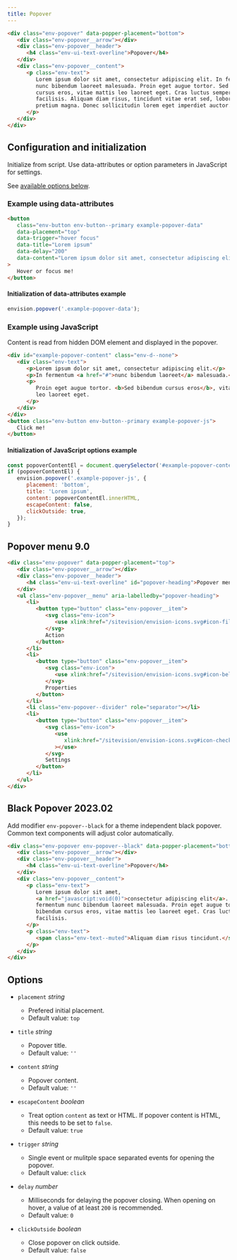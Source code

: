 ```yaml
---
title: Popover
---
```


```html
<div class="env-popover" data-popper-placement="bottom">
   <div class="env-popover__arrow"></div>
   <div class="env-popover__header">
      <h4 class="env-ui-text-overline">Popover</h4>
   </div>
   <div class="env-popover__content">
      <p class="env-text">
         Lorem ipsum dolor sit amet, consectetur adipiscing elit. In fermentum
         nunc bibendum laoreet malesuada. Proin eget augue tortor. Sed bibendum
         cursus eros, vitae mattis leo laoreet eget. Cras luctus semper
         facilisis. Aliquam diam risus, tincidunt vitae erat sed, lobortis
         pretium magna. Donec sollicitudin lorem eget imperdiet auctor.
      </p>
   </div>
</div>
```

## Configuration and initialization

Initialize from script. Use data-attributes or option parameters in JavaScript for settings.

See [available options below](#options).

### Example using data-attributes

```html
<button
   class="env-button env-button--primary example-popover-data"
   data-placement="top"
   data-trigger="hover focus"
   data-title="Lorem ipsum"
   data-delay="200"
   data-content="Lorem ipsum dolor sit amet, consectetur adipiscing elit. In fermentum nunc bibendum laoreet malesuada. Proin eget augue tortor. Sed bibendum cursus eros, vitae mattis leo laoreet eget."
>
   Hover or focus me!
</button>
```

#### Initialization of data-attributes example

```javascript
envision.popover('.example-popover-data');
```

### Example using JavaScript

Content is read from hidden DOM element and displayed in the popover.

```html
<div id="example-popover-content" class="env-d--none">
   <div class="env-text">
      <p>Lorem ipsum dolor sit amet, consectetur adipiscing elit.</p>
      <p>In fermentum <a href="#">nunc bibendum laoreet</a> malesuada.</p>
      <p>
         Proin eget augue tortor. <b>Sed bibendum cursus eros</b>, vitae mattis
         leo laoreet eget.
      </p>
   </div>
</div>
<button class="env-button env-button--primary example-popover-js">
   Click me!
</button>
```

#### Initialization of JavaScript options example

```javascript
const popoverContentEl = document.querySelector('#example-popover-content');
if (popoverContentEl) {
   envision.popover('.example-popover-js', {
      placement: 'bottom',
      title: 'Lorem ipsum',
      content: popoverContentEl.innerHTML,
      escapeContent: false,
      clickOutside: true,
   });
}
```

## Popover menu <span class="env-badge env-badge--info">9.0</span>

```html
<div class="env-popover" data-popper-placement="top">
   <div class="env-popover__arrow"></div>
   <div class="env-popover__header">
      <h4 class="env-ui-text-overline" id="popover-heading">Popover menu</h4>
   </div>
   <ul class="env-popover__menu" aria-labelledby="popover-heading">
      <li>
         <button type="button" class="env-popover__item">
            <svg class="env-icon">
               <use xlink:href="/sitevision/envision-icons.svg#icon-file"></use>
            </svg>
            Action
         </button>
      </li>
      <li>
         <button type="button" class="env-popover__item">
            <svg class="env-icon">
               <use xlink:href="/sitevision/envision-icons.svg#icon-bell"></use>
            </svg>
            Properties
         </button>
      </li>
      <li class="env-popover--divider" role="separator"></li>
      <li>
         <button type="button" class="env-popover__item">
            <svg class="env-icon">
               <use
                  xlink:href="/sitevision/envision-icons.svg#icon-check-done"
               ></use>
            </svg>
            Settings
         </button>
      </li>
   </ul>
</div>
```

## Black Popover <span class="env-badge env-badge--info">2023.02</span>

Add modifier `env-popover--black` for a theme independent black popover. Common text components will adjust color
automatically.

```html
<div class="env-popover env-popover--black" data-popper-placement="bottom">
   <div class="env-popover__arrow"></div>
   <div class="env-popover__header">
      <h4 class="env-ui-text-overline">Popover</h4>
   </div>
   <div class="env-popover__content">
      <p class="env-text">
         Lorem ipsum dolor sit amet,
         <a href="javascript:void(0)">consectetur adipiscing elit</a>. In
         fermentum nunc bibendum laoreet malesuada. Proin eget augue tortor. Sed
         bibendum cursus eros, vitae mattis leo laoreet eget. Cras luctus semper
         facilisis.
      </p>
      <p class="env-text">
         <span class="env-text--muted">Aliquam diam risus tincidunt.</span>
      </p>
   </div>
</div>
```

## Options <span id="options" class="offset-anchor"></span>

-  `placement` _string_

   -  Prefered initial placement.
   -  Default value: `top`

-  `title` _string_

   -  Popover title.
   -  Default value: `''`

-  `content` _string_

   -  Popover content.
   -  Default value: `''`

-  `escapeContent` _boolean_

   -  Treat option `content` as text or HTML. If popover content is HTML, this needs to be set to `false`.
   -  Default value: `true`

-  `trigger` _string_

   -  Single event or mulitple space separated events for opening the popover.
   -  Default value: `click`

-  `delay` _number_

   -  Milliseconds for delaying the popover closing. When opening on hover, a value of at least `200` is recommended.
   -  Default value: `0`

-  `clickOutside` _boolean_

   -  Close popover on click outside.
   -  Default value: `false`
